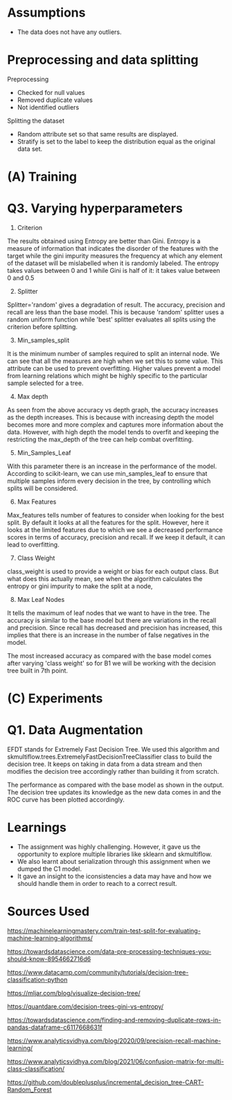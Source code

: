 # Assumptions

*   The data does not have any outliers.

# Preprocessing and data splitting

Preprocessing

*   Checked for null values
*   Removed duplicate values
*   Not identified outliers

Splitting the dataset

*   Random attribute set so that same results are displayed.
*   Stratify is set to the label to keep the distribution equal as the original data set.

# (A) Training

# Q3. Varying hyperparameters

1. Criterion

The results obtained using Entropy are better than Gini. Entropy is a measure of information that indicates the disorder of the features with the target while the gini impurity measures the frequency at which any element of the dataset will be mislabelled when it is randomly labeled. 
The entropy takes values between 0 and 1 while Gini is half of it: it takes value between 0 and 0.5

2. Splitter

Splitter='random' gives a degradation of result. The accuracy, precision and recall are less than the base model. This is because 'random' splitter uses a random uniform function while 'best' splitter evaluates all splits using the criterion before splitting.

3. Min_samples_split

It is the minimum number of samples required to split an internal node. We can see that all the measures are high when we set this to some value. This attribute can be used to prevent overfitting. Higher values prevent a model from learning relations which might be highly specific to the particular sample selected for a tree.

4. Max depth

As seen from the above accuracy vs depth graph, the accuracy increases as the depth increases. This is because with increasing depth the model becomes more and more complex and captures more information about the data. However, with high depth the model tends to overfit and keeping the restricting the max_depth of the tree can help combat overfitting.

5. Min_Samples_Leaf

With this parameter there is an increase in the performance of the model. According to scikit-learn, we can use min_samples_leaf to ensure that multiple samples inform every decision in the tree, by controlling which splits will be considered. 

6. Max Features

Max_features tells number of features to consider when looking for the best split. By default it looks at all the features for the split. However, here it looks at the limited features due to which we see a decreased performance scores in terms of accuracy, precision and recall. If we keep it default, it can lead to overfitting.

7. Class Weight

class_weight is used to provide a weight or bias for each output class. But what does this actually mean, see when the algorithm calculates the entropy or gini impurity to make the split at a node,

8. Max Leaf Nodes

It tells the maximum of leaf nodes that we want to have in the tree. The accuracy is similar to the base model but there are variations in the recall and precision. Since recall has decreased and precision has increased, this implies that there is an increase in the number of false negatives in the model.

The most increased accuracy as compared with the base model comes after varying 'class weight' so for B1 we will be working with the decision tree built in 7th point.

# (C) Experiments

# Q1. Data Augmentation
EFDT stands for Extremely Fast Decision Tree. We used this algorithm and skmultiflow.trees.ExtremelyFastDecisionTreeClassifier class to build the decision tree. It keeps on taking in data from a data stream and then modifies the decision tree accordingly rather than building it from scratch.

The performance as compared with the base model as shown in the output. The decision tree updates its knowledge as the new data comes in and the ROC curve has been plotted accordingly.

# Learnings

*   The assignment was highly challenging. However, it gave us the opportunity to explore multiple libraries like sklearn and skmultiflow.
*   We also learnt about serialization through this assignment when we dumped the C1 model.
*   It gave an insight to the iconsistencies a data may have and how we should handle them in order to reach to a correct result.

# Sources Used

https://machinelearningmastery.com/train-test-split-for-evaluating-machine-learning-algorithms/

https://towardsdatascience.com/data-pre-processing-techniques-you-should-know-8954662716d6

https://www.datacamp.com/community/tutorials/decision-tree-classification-python

https://mljar.com/blog/visualize-decision-tree/

https://quantdare.com/decision-trees-gini-vs-entropy/

https://towardsdatascience.com/finding-and-removing-duplicate-rows-in-pandas-dataframe-c6117668631f

https://www.analyticsvidhya.com/blog/2020/09/precision-recall-machine-learning/

https://www.analyticsvidhya.com/blog/2021/06/confusion-matrix-for-multi-class-classification/

https://github.com/doubleplusplus/incremental_decision_tree-CART-Random_Forest

